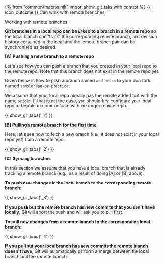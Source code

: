 {% from "common/macros.njk" import show_git_tabs with context %}
<span id="outcomes">{{ icon_outcome }} Can work with remote branches</span>

<span id="title">Working with remote branches</span>

<div id="body">

**Git branches in a local repo can be _linked_ to a branch in a remote repo** so the local branch can 'track' the corresponding remote branch, and revision history contained in the local and the remote branch pair can be synchronized as desired.

<div id="pushing-a-new-branch">

****[A] Pushing a new branch to a remote repo****

Let's see how you can push a branch that you created in your local repo to the remote repo. Note that this branch does not exist in the remote repo yet.

Given below is how to push a branch named `add-intro` to your own fork named `samplerepo-pr-practice`.

We assume that your local repo already has the remote added to it with the name `origin`. If that is not the case, you should first <trigger trigger="click" for="modal:remoteRepos-addRemoteForNormalPushing">configure your local repo to be able to communicate with the target remote repo</trigger>.

<modal large header="Git & GitHub → Pull →" id="modal:remoteRepos-addRemoteForNormalPushing">
  <include src="../pull/text.md#section-working-with-multiple-remotes"/>
</modal>

{{ show_git_tabs('_1') }}

</div>
<div id="pulling-a-new-branch">

****[B] Pulling a remote branch for the first time****

Here, let's see how to fetch a new branch (i.e., it does not exist in your local repo yet) from a remote repo.

{{ show_git_tabs('_2') }}
</div>
<div id="syncing-branches">

****[C] Syncing branches****

In this section we assume that you have a local branch that is already tracking a remote branch (e.g., as a result of doing [A] or [B] above).

**To push new changes in the local branch to the corresponding remote branch:**

{{ show_git_tabs('_3') }}

<box type="info" seamless>

**If you push but the remote branch has new commits that you don't have locally**, Git will abort the push and will ask you to pull first.
</box>

**To pull new changes from a remote branch to the corresponding local branch:**

{{ show_git_tabs('_4') }}

<box type="info" seamless>

**If you pull but your local branch has new commits the remote branch doesn't have**, Git will automatically perform a merge between the local branch and the remote branch.
</box>
<div>
</div>
<div id="extras">
</div>

